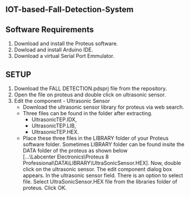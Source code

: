 ## IOT-based-Fall-Detection-System

## Software Requirements
1. Download and install the Proteus software.
2. Dowload and install Arduino IDE.
3. Download a virtual Serial Port Emmulator.

## SETUP
1. Download the FALL DETECTION.pdsprj file from the repository.
2. Open the file on proteus and double click on ultrasonic sensor.	
3. Edit the component - Ultrasonic Sensor
   * Download the ultrasonic sensor library for proteus via web search.
   * Three files can be found in the folder after extracting.
        * UltrasonicTEP.IDX, 
        * UltrasonicTEP.LIB, 
        * UltrasonicTEP.HEX. 
   * Place these three files in the LIBRARY folder of your Proteus software folder. Sometimes LIBRARY folder can be found insite the DATA folder of the proteus as shown below</br> 
     [...\Labcenter Electronics\Proteus 8 Professional\DATA\LIBRARY\UltraSonicSensor.HEX].
Now, double click on the ultrasonic sensor.
The edit component dialog box appears.
In the ultrasonic sensor field. There is an option to select file. Select UltraSonicSensor.HEX file from the libraries folder of proteus.
Click OK.


